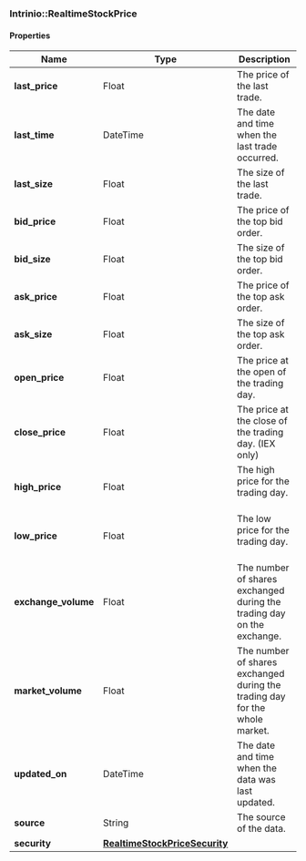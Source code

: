 

[//]: # (CLASS:Intrinio::RealtimeStockPrice)

[//]: # (KIND:object)

### Intrinio::RealtimeStockPrice

#### Properties

[//]: # (START_DEFINITION)

Name | Type | Description
------------ | ------------- | -------------
**last_price** | Float | The price of the last trade. &nbsp;
**last_time** | DateTime | The date and time when the last trade occurred. &nbsp;
**last_size** | Float | The size of the last trade. &nbsp;
**bid_price** | Float | The price of the top bid order. &nbsp;
**bid_size** | Float | The size of the top bid order. &nbsp;
**ask_price** | Float | The price of the top ask order. &nbsp;
**ask_size** | Float | The size of the top ask order. &nbsp;
**open_price** | Float | The price at the open of the trading day. &nbsp;
**close_price** | Float | The price at the close of the trading day. (IEX only) &nbsp;
**high_price** | Float | The high price for the trading day. &nbsp;
**low_price** | Float | The low price for the trading day. &nbsp;
**exchange_volume** | Float | The number of shares exchanged during the trading day on the exchange. &nbsp;
**market_volume** | Float | The number of shares exchanged during the trading day for the whole market. &nbsp;
**updated_on** | DateTime | The date and time when the data was last updated. &nbsp;
**source** | String | The source of the data. &nbsp;
**security** | [**RealtimeStockPriceSecurity**](RealtimeStockPriceSecurity.md) |  &nbsp;

[//]: # (END_DEFINITION)


[//]: # (CONTAINED_CLASS:Intrinio::RealtimeStockPriceSecurity)



